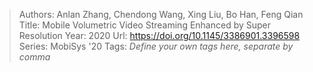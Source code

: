 > Authors: Anlan Zhang, Chendong Wang, Xing Liu, Bo Han, Feng Qian
> Title: Mobile Volumetric Video Streaming Enhanced by Super Resolution
> Year: 2020
> Url: https://doi.org/10.1145/3386901.3396598
> Series: MobiSys '20
> Tags: *Define your own tags here, separate by comma*